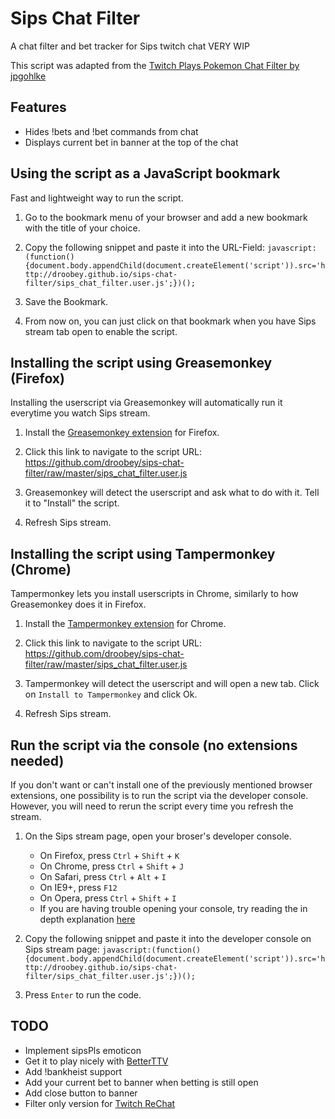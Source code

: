 # Sips Chat Filter
A chat filter and bet tracker for Sips twitch chat
VERY WIP

This script was adapted from the [Twitch Plays Pokemon Chat Filter by jpgohlke](https://github.com/jpgohlke/twitch-chat-filter)

## Features
* Hides !bets and !bet commands from chat
* Displays current bet in banner at the top of the chat

## Using the script as a JavaScript bookmark

Fast and lightweight way to run the script.

1. Go to the bookmark menu of your browser and add a new bookmark with the title of your choice.

2. Copy the following snippet and paste it into the URL-Field: `javascript:(function(){document.body.appendChild(document.createElement('script')).src='http://droobey.github.io/sips-chat-filter/sips_chat_filter.user.js';})();`

3. Save the Bookmark.

4. From now on, you can just click on that bookmark when you have Sips stream tab open to enable the script.

## Installing the script using Greasemonkey (Firefox)

Installing the userscript via Greasemonkey will automatically run it everytime you watch Sips stream.

1. Install the [Greasemonkey extension](https://addons.mozilla.org/en-US/firefox/addon/greasemonkey/) for Firefox.

2. Click this link to navigate to the script URL: https://github.com/droobey/sips-chat-filter/raw/master/sips_chat_filter.user.js

3. Greasemonkey will detect the userscript and ask what to do with it. Tell it to "Install" the script.

4. Refresh Sips stream.


## Installing the script using Tampermonkey (Chrome)

Tampermonkey lets you install userscripts in Chrome, similarly to how Greasemonkey does it in Firefox.

1. Install the [Tampermonkey extension](https://chrome.google.com/webstore/detail/tampermonkey/dhdgffkkebhmkfjojejmpbldmpobfkfo/related) for Chrome.

2. Click this link to navigate to the script URL: https://github.com/droobey/sips-chat-filter/raw/master/sips_chat_filter.user.js

3. Tampermonkey will detect the userscript and will open a new tab. Click on `Install to Tampermonkey` and click Ok.

4. Refresh Sips stream.

## Run the script via the console (no extensions needed)

If you don't want or can't install one of the previously mentioned browser extensions, one possibility is to run the script via the developer console. However, you will need to rerun the script every time you refresh the stream.

1. On the Sips stream page, open your broser's developer console.
    * On Firefox, press `Ctrl` + `Shift` + `K`
    * On Chrome, press `Ctrl` + `Shift` + `J`
    * On Safari, press `Ctrl` + `Alt` + `I`
    * On IE9+, press `F12`
    * On Opera, press `Ctrl` + `Shift` + `I`
    * If you are having trouble opening your console, try reading the in depth explanation [here](http://webmasters.stackexchange.com/questions/8525/how-to-open-the-javascript-console-in-different-browsers)

2. Copy the following snippet and paste it into the developer console on Sips stream page: `javascript:(function(){document.body.appendChild(document.createElement('script')).src='http://droobey.github.io/sips-chat-filter/sips_chat_filter.user.js';})();`

3. Press `Enter` to run the code.

## TODO
* Implement sipsPls emoticon
* Get it to play nicely with [BetterTTV](https://nightdev.com/betterttv/)
* Add !bankheist support
* Add your current bet to banner when betting is still open
* Add close button to banner
* Filter only version for [Twitch ReChat](https://www.rechat.org/)
